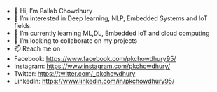 - 👋 Hi, I’m Pallab Chowdhury
- 👀 I’m interested in Deep learning, NLP, Embedded Systems and IoT fields.
- 🌱 I’m currently learning ML,DL, Embedded IoT and cloud computing
- 💞️ I’m looking to collaborate on my projects
- 📫 Reach me on
- Facebook: https://www.facebook.com/pkchowdhury95/
- Instagram: https://www.instagram.com/pkchowdhury/
- Twitter: https://twitter.com/_pkchowdhury
- LinkedIn: https://www.linkedin.com/in/pkchowdhury95/

<!---
pkchowdhury/pkchowdhury is a ✨ special ✨ repository because its `README.md` (this file) appears on your GitHub profile.
You can click the Preview link to take a look at your changes.
--->
